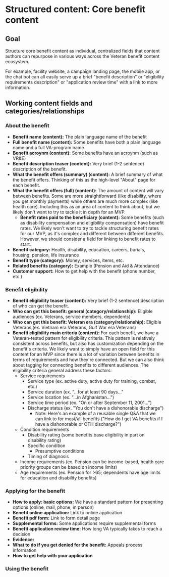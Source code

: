 # Structured content: Core benefit content

## Goal

Structure core benefit content as individual, centralized fields that content authors can repurpose in various ways across the Veteran benefit content ecosystem.

For example,  facility website, a campaign landing page, the mobile app, or the chat bot can all easily serve up a brief "benefit description" or "eligibility requirements description" or "application review time" with a link to more information.

## Working content fields and categories/relationships

### About the benefit

- **Benefit name (content):** The plain language name of the benefit
- **Full benefit name (content):** Some benefits have both a plain language name and a full VA-program name
- **Benefit acroynm (content):** Some benefits have an acroynm (such as VR&E)
- **Benefit description teaser (content):** Very brief (1-2 sentence) description of the benefit.
- **What the benefit offers (summary) (content):** A brief summary of what the benefit offers. Thinking of this as the high-level "About" page for each benefit.
- **What the benefit offers (full) (content):** The amount of content will vary between benefits. Some are more straightforward (like disability, where you get monthly payments) while others are much more complex (like health care). Including this as an area of content to think about, but we likely don't want to try to tackle it in depth for an MVP. 
  - **Benefit rates paid to the beneficiary (content):** Some benefits (such as disability compensation and eligibility compensation) have benefit rates. We likely won't want to try to tackle structuring benefit rates for our MVP, as it's complex and different between different benefits. However, we should consider a field for linking to benefit rates to start.
- **Benefit category:** Health, disability, education, careers, burials, housing, pension, life insurance 
- **Benefit type (category):** Money, services, items, etc.
- **Related benefits (category):** Example (Pension and Aid & Attendance)
- **Customer support:** How to get help with the benefit (phone number, etc.)

### Benefit eligibility

- **Benefit eligibility teaser (content):** Very brief (1-2 sentence) description of who can get the benefit.
- **Who can get this benefit: general (category/relationship):** Eligible audiences (ex. Veterans, service members, dependents)
- **Who can get this benefit: Veteran era (category/relationship):** Eligible Veterans (ex. Vietnam era Veterans, Gulf War era Veterans)
- **Benefit eligibility main criteria (content):** For each benefit, we have a Veteran-tested pattern for eligibility criteria. This pattern is relatively consistent across benefits, but also has customization depending on the benefit's criteria. We likely want to simply have an open field for this content for an MVP since there is a lot of variation between benefits in terms of requirements and how they're connected. But we can also think about tagging for connecting benefits to different audiences. The eligibility criteria general address these factors:
  - Service requirements
    - Service type (ex. active duty, active duty for training, combat, etc.)
    - Service duration (ex. "...for at least 90 days..."
    - Service location (ex. "...in Afghanistan...")
    - Service time period (ex. "On or after September 11, 2001...")
    - Discharge status (ex. "You don't have a dishonorable discharge")
      - Note: Here's an example of a reusable single Q&A that we can link to for most/all benefits ("How do I get VA benefits if I have a dishonorable or OTH discharge?")
  - Condition requirements
    - Disability rating (some benefits base eligibility in part on disability rating)
    - Specific condition
      - Presumptive conditions
    - Timing of diagnosis
  - Income requirements (ex. Pension can be income-based, health care priority groups can be based on income limits)
  - Age requirements (ex. Pension for >65; dependents have age limits for education and disability benefits)

### Applying for the benefit

- **How to apply: basic options:** We have a standard pattern for presenting options (online, mail, phone, in person)
- **Benefit online application:** Link to online application
- **Benefit pdf form:** Link to form detail page
- **Supplemental forms:** Some applications require supplemental forms
- **Benefit application review time:** How long VA typically takes to reach a decision
- **Evidence:**
- **What to do if you get denied for the benefit:** Appeals process information
- **How to get help with your application**  


### Using the benefit


